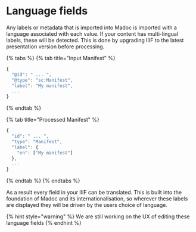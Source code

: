 # Language fields

Any labels or metadata that is imported into Madoc is imported with a language associated with each value. If your content has multi-lingual labels, these will be detected. This is done by upgrading IIIF to the latest presentation version before processing.

{% tabs %}
{% tab title="Input Manifest" %}
```javascript
{
  "@id": " ... ",
  "@type": "sc:Manifest",
  "label": "My manifest",
  ...
}
```
{% endtab %}

{% tab title="Processed Manifest" %}
```javascript
{
  "id": " ... ",
  "type": "Manifest",
  "label": {
    "en": ["My manifest"]
  },
  ...
}
```
{% endtab %}
{% endtabs %}

As a result every field in your IIIF can be translated. This is built into the foundation of Madoc and its internationalisation, so wherever these labels are displayed they will be driven by the users choice of language.

{% hint style="warning" %}
We are still working on the UX of editing these language fields
{% endhint %}

